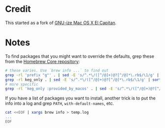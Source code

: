 # Credit

This started as a fork of [GNU-ize Mac OS X El Capitan](https://gist.github.com/TorgeH/4b9b0c0eee1b0b1a7ac81761faa3c772).

# Notes

To find packages that you might want to override the defaults, grep these from the [Homebrew Core repository](https://github.com/Homebrew/homebrew-core):

```bash
# these varies. Use `brew info ...` to find out
grep -rl 'prefix "g"' . | sed -E 's/^.*\/([^/@]+)@?[^/@]*\.rb$/\1/g' | sort -u
grep -rl keg_only . | sed -E 's/^.*\/([^/@]+)@?[^/@]*\.rb$/\1/g' | sort -u
# more specific
grep -rl 'keg_only :provided_by_macos' . | sed -E 's/^.*\/([^/@]+)@?[^/@]*\.rb$/\1/g' | sort -u
```

If you have a list of packages you want to install, another trick is to put the info into a log and grep `PATH`, `with-default-names`, etc.


```bash
cat <<EOF | xargs brew info > temp.log
...
EOF
```
